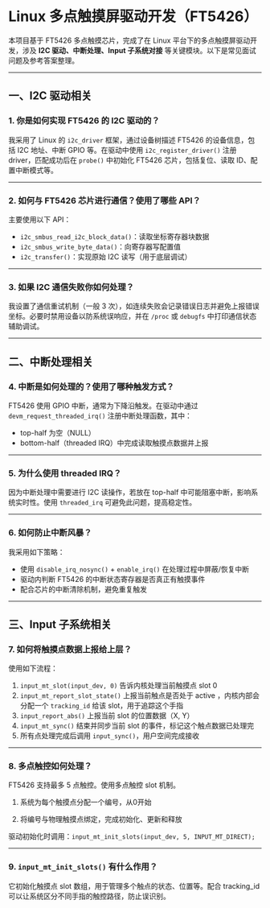 # Linux 多点触摸屏驱动开发（FT5426）

本项目基于 FT5426 多点触摸芯片，完成了在 Linux 平台下的多点触摸屏驱动开发，涉及 **I2C 驱动、中断处理、Input 子系统对接** 等关键模块。以下是常见面试问题及参考答案整理。

---

## 一、I2C 驱动相关

### 1. 你是如何实现 FT5426 的 I2C 驱动的？

我采用了 Linux 的 `i2c_driver` 框架，通过设备树描述 FT5426 的设备信息，包括 I2C 地址、中断 GPIO 等。在驱动中使用 `i2c_register_driver()` 注册 driver，匹配成功后在 `probe()` 中初始化 FT5426 芯片，包括复位、读取 ID、配置中断模式等。

---

### 2. 如何与 FT5426 芯片进行通信？使用了哪些 API？

主要使用以下 API：

- `i2c_smbus_read_i2c_block_data()`：读取坐标寄存器块数据  
- `i2c_smbus_write_byte_data()`：向寄存器写配置值  
- `i2c_transfer()`：实现原始 I2C 读写（用于底层调试）

---

### 3. 如果 I2C 通信失败你如何处理？

我设置了通信重试机制（一般 3 次），如连续失败会记录错误日志并避免上报错误坐标。必要时禁用设备以防系统误响应，并在 `/proc` 或 `debugfs` 中打印通信状态辅助调试。

---

## 二、中断处理相关

### 4. 中断是如何处理的？使用了哪种触发方式？

FT5426 使用 GPIO 中断，通常为下降沿触发。在驱动中通过 `devm_request_threaded_irq()` 注册中断处理函数，其中：

- top-half 为空（NULL）  
- bottom-half（threaded IRQ）中完成读取触摸点数据并上报

---

### 5. 为什么使用 threaded IRQ？

因为中断处理中需要进行 I2C 读操作，若放在 top-half 中可能阻塞中断，影响系统实时性。使用 `threaded_irq` 可避免此问题，提高稳定性。

---

### 6. 如何防止中断风暴？

我采用如下策略：

- 使用 `disable_irq_nosync()` + `enable_irq()` 在处理过程中屏蔽/恢复中断  
- 驱动内判断 FT5426 的中断状态寄存器是否真正有触摸事件  
- 配合芯片的中断清除机制，避免重复触发

---

## 三、Input 子系统相关

### 7. 如何将触摸点数据上报给上层？

使用如下流程：

1. `input_mt_slot(input_dev, 0)` 告诉内核处理当前触摸点 slot  0
2. `input_mt_report_slot_state()` 上报当前触点是否处于 active ，内核内部会分配一个 `tracking_id` 给该 slot，用于追踪这个手指
3. `input_report_abs()` 上报当前 slot 的位置数据（X, Y）
4. `input_mt_sync()` 结束并同步当前 slot 的事件，标记这个触点数据已处理完
5. 所有点处理完成后调用 `input_sync()`，用户空间完成接收

---

### 8. 多点触控如何处理？

FT5426 支持最多 5 点触控。使用多点触控 slot 机制。

1. 系统为每个触摸点分配一个编号，从0开始

2. 将编号与物理触摸点绑定，完成初始化、更新和释放

驱动初始化时调用：`input_mt_init_slots(input_dev, 5, INPUT_MT_DIRECT);`

---
### 9. `input_mt_init_slots()` 有什么作用？

它初始化触摸点 slot 数组，用于管理多个触点的状态、位置等。配合 tracking_id 可以让系统区分不同手指的触控路径，防止误识别。
<!--stackedit_data:
eyJoaXN0b3J5IjpbLTExODUzODA4MTIsLTc2ODc2Mjk1MiwtMz
c3MTI2NjgzXX0=
-->
